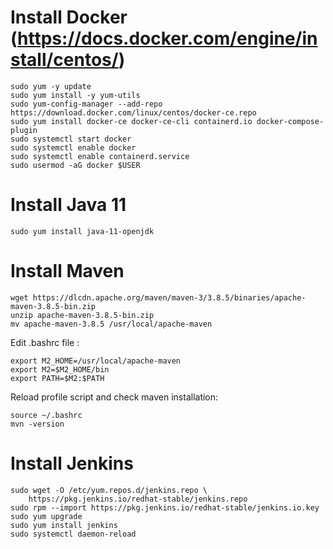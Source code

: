 # Install Docker (https://docs.docker.com/engine/install/centos/)
```
sudo yum -y update
sudo yum install -y yum-utils
sudo yum-config-manager --add-repo https://download.docker.com/linux/centos/docker-ce.repo
sudo yum install docker-ce docker-ce-cli containerd.io docker-compose-plugin
sudo systemctl start docker
sudo systemctl enable docker
sudo systemctl enable containerd.service
sudo usermod -aG docker $USER
```

# Install Java 11
```
sudo yum install java-11-openjdk
```

# Install Maven

```
wget https://dlcdn.apache.org/maven/maven-3/3.8.5/binaries/apache-maven-3.8.5-bin.zip
unzip apache-maven-3.8.5-bin.zip
mv apache-maven-3.8.5 /usr/local/apache-maven
```
Edit .bashrc file :
```
export M2_HOME=/usr/local/apache-maven
export M2=$M2_HOME/bin 
export PATH=$M2:$PATH
```

Reload profile script and check maven installation:
```
source ~/.bashrc
mvn -version
```


# Install Jenkins
```
sudo wget -O /etc/yum.repos.d/jenkins.repo \
    https://pkg.jenkins.io/redhat-stable/jenkins.repo
sudo rpm --import https://pkg.jenkins.io/redhat-stable/jenkins.io.key
sudo yum upgrade
sudo yum install jenkins
sudo systemctl daemon-reload
```
